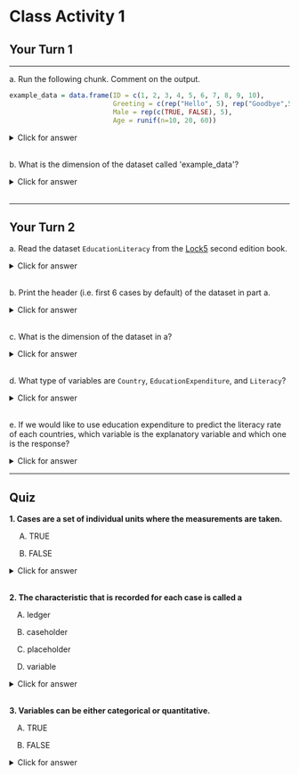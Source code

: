 
# Class Activity 1

## Your Turn 1

---------------------------------------------------

a. Run the following chunk. Comment on the output.


```r
example_data = data.frame(ID = c(1, 2, 3, 4, 5, 6, 7, 8, 9, 10),
                          Greeting = c(rep("Hello", 5), rep("Goodbye",5)),
                          Male = rep(c(TRUE, FALSE), 5),
                          Age = runif(n=10, 20, 60))
```


<details>
<summary><red>Click for answer</red></summary>

```r
example_data
```

```
   ID Greeting  Male      Age
1   1    Hello  TRUE 24.64024
2   2    Hello FALSE 45.57724
3   3    Hello  TRUE 39.06244
4   4    Hello FALSE 29.77033
5   5    Hello  TRUE 43.69666
6   6  Goodbye FALSE 24.91373
7   7  Goodbye  TRUE 39.24394
8   8  Goodbye FALSE 51.21802
9   9  Goodbye  TRUE 24.93161
10 10  Goodbye FALSE 59.95183
```

*Answer:* We see a data frame with four columns, where the first column is an `identifier` for the cases. We have information on the greeting types, whether male or not, and age on these cases in the remaining columns.
</details>


<br>


b. What is the dimension of the dataset called 'example_data'?

<details>
<summary><red>Click for answer</red></summary>


```r
dim(example_data)
[1] 10  4
nrow(example_data)
[1] 10
ncol(example_data)
[1] 4
```

*Answer:* There are 10 rows and 4 columns.
</details>

<br>

---------------------------------------------------

## Your Turn 2


a. Read the dataset `EducationLiteracy` from the [Lock5](https://www.lock5stat.com/datapage2e.html) second edition book.

<details>
<summary><red>Click for answer</red></summary>


```r
# read in the data
education_lock5 <- read.csv("https://www.lock5stat.com/datasets2e/EducationLiteracy.csv")
```

</details>

<br>



b. Print the header (i.e. first 6 cases by default) of the dataset in part a.

<details>
<summary><red>Click for answer</red></summary>


```r
head(education_lock5)
```

```
              Country EducationExpenditure Literacy
1         Afghanistan                  3.1     31.7
2             Albania                  3.2     96.8
3             Algeria                  4.3       NA
4             Andorra                  3.2       NA
5              Angola                  3.5     70.6
6 Antigua and Barbuda                  2.6     99.0
```

</details>

<br>



c. What is the dimension of the dataset in a?


<details>
<summary><red>Click for answer</red></summary>


```r
dim(education_lock5)
```

```
[1] 188   3
```
*Answer:* There are 188 rows and 3 columns.

</details>


<br>


d. What type of variables are `Country`, `EducationExpenditure`, and `Literacy`?

<details>
<summary><red>Click for answer</red></summary>
*Answer:* `Country` is a categorical variable. `EducationExpenditure` and `Literacy` are both quantitative variables.
</details>



<br>



e. If we would like to use education expenditure to predict the literacy rate of each countries, which variable is the explanatory variable and which one is the response?


<details>
<summary><red>Click for answer</red></summary>
*Answer:* The education expenditure is the explanatory variable, and the literacy rate is the response.
</details>


---------------------------------------------------------------------

## Quiz

**1. Cases are a set of individual units where the measurements are taken.**

&emsp;  A. TRUE
  
&emsp;  B. FALSE

<details>
<summary><red>Click for answer</red></summary>
TRUE
</details><br>

**2. The characteristic that is recorded for each case is called a**

&emsp;A. ledger

&emsp;B. caseholder

&emsp;C. placeholder

&emsp;D. variable

<details>
<summary><red>Click for answer</red></summary>
variable
</details><br>


**3. Variables can be either categorical or quantitative.**

&emsp;A. TRUE

&emsp;B. FALSE

<details>
<summary><red>Click for answer</red></summary>
TRUE
</details><br>



